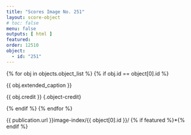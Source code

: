 ```yaml
---
title: "Scores Image No. 251"
layout: score-object
# toc: false
menu: false
outputs: [ html ]
featured: 
order: 12510
object:
  - id: "251"
---
```


{% for obj in objects.object_list %}
{% if obj.id == object[0].id %}

{{ obj.extended_caption }}

{{ obj.credit }} {.object-credit}

{% endif %}
{% endfor %}

<div class="object-credit object-url is-print-only">

{{ publication.url }}image-index/{{ object[0].id }}/ {% if featured %}*{% endif %}

</div>
